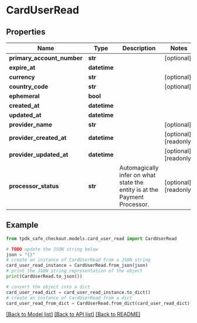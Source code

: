 # CardUserRead



## Properties

Name | Type | Description | Notes
------------ | ------------- | ------------- | -------------
**primary_account_number** | **str** |  | [optional] 
**expire_at** | **datetime** |  | 
**currency** | **str** |  | [optional] 
**country_code** | **str** |  | [optional] 
**ephemeral** | **bool** |  | 
**created_at** | **datetime** |  | 
**updated_at** | **datetime** |  | 
**provider_name** | **str** |  | [optional] 
**provider_created_at** | **datetime** |  | [optional] [readonly] 
**provider_updated_at** | **datetime** |  | [optional] [readonly] 
**processor_status** | **str** | Automagically infer on what state the entity is at the Payment Processor. | [optional] [readonly] 

## Example

```python
from tpdk_safe_checkout.models.card_user_read import CardUserRead

# TODO update the JSON string below
json = "{}"
# create an instance of CardUserRead from a JSON string
card_user_read_instance = CardUserRead.from_json(json)
# print the JSON string representation of the object
print(CardUserRead.to_json())

# convert the object into a dict
card_user_read_dict = card_user_read_instance.to_dict()
# create an instance of CardUserRead from a dict
card_user_read_from_dict = CardUserRead.from_dict(card_user_read_dict)
```
[[Back to Model list]](../README.md#documentation-for-models) [[Back to API list]](../README.md#documentation-for-api-endpoints) [[Back to README]](../README.md)


